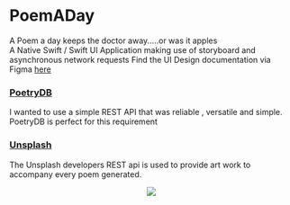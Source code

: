 # PoemADay
A Poem a day keeps the doctor away.....or was it apples
<br>
A Native Swift / Swift UI Application making use of storyboard and asynchronous network requests
Find the UI Design documentation via Figma [here](https://www.figma.com/file/JXxewmZrEqdhmLyR9t0Bzw/MainUI?node-id=0%3A1)
### [PoetryDB](https://poetrydb.org/)
I wanted to use a simple REST API that was reliable , versatile and simple. PoetryDB is perfect for this requirement

### [Unsplash](https://unsplash.com/developers)
The Unsplash developers REST api is used to provide art work to accompany every poem generated.

<p align="center">
<img src="https://i.imgur.com/K4LRgAB.gif">
</p>
